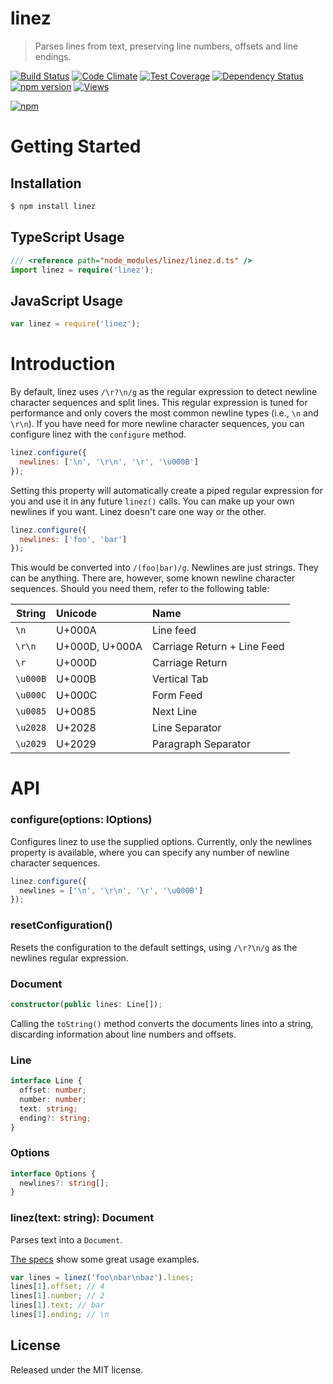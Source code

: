 # linez

> Parses lines from text, preserving line numbers, offsets and line endings.

[![Build Status](https://secure.travis-ci.org/jedmao/linez.svg?branch=master)](http://travis-ci.org/jedmao/linez)
[![Code Climate](https://codeclimate.com/github/jedmao/linez/badges/gpa.svg)](https://codeclimate.com/github/jedmao/linez)
[![Test Coverage](https://codeclimate.com/github/jedmao/linez/badges/coverage.svg)](https://codeclimate.com/github/jedmao/linez)
[![Dependency Status](https://gemnasium.com/jedmao/linez.svg)](https://gemnasium.com/jedmao/linez)
[![npm version](https://badge.fury.io/js/linez.svg)](http://badge.fury.io/js/linez)
[![Views](https://sourcegraph.com/api/repos/github.com/jedmao/linez/counters/views-24h.svg)](https://sourcegraph.com/github.com/jedmao/linez)

[![npm](https://nodei.co/npm/linez.png?downloads=true)](https://nodei.co/npm/linez/)


# Getting Started

## Installation

```bash
$ npm install linez
```

## TypeScript Usage

```ts
/// <reference path="node_modules/linez/linez.d.ts" />
import linez = require('linez');
```

## JavaScript Usage

```js
var linez = require('linez');
```


# Introduction

By default, linez uses `/\r?\n/g` as the regular expression to detect newline character sequences and split lines. This regular expression is tuned for performance and only covers the most common newline types (i.e., `\n` and `\r\n`). If you have need for more newline character sequences, you can configure linez with the `configure` method.

```js
linez.configure({
  newlines: ['\n', '\r\n', '\r', '\u000B']
});
```

Setting this property will automatically create a piped regular expression for you and use it in any future `linez()` calls. You can make up your own newlines if you want. Linez doesn't care one way or the other.

```js
linez.configure({
  newlines: ['foo', 'bar']
});
```

This would be converted into `/(foo|bar)/g`. Newlines are just strings. They can be anything. There are, however, some known newline character sequences. Should you need them, refer to the following table:

| String   | Unicode        | Name                        |
| -------- |:-------------- |:--------------------------- |
| `\n`     | U+000A         | Line feed                   |
| `\r\n`   | U+000D, U+000A | Carriage Return + Line Feed |
| `\r`     | U+000D         | Carriage Return             |
| `\u000B` | U+000B         | Vertical Tab                |
| `\u000C` | U+000C         | Form Feed                   |
| `\u0085` | U+0085         | Next Line                   |
| `\u2028` | U+2028         | Line Separator              |
| `\u2029` | U+2029         | Paragraph Separator         |


# API


### configure(options: IOptions)

Configures linez to use the supplied options. Currently, only the newlines property is available, where you can specify any number of newline character sequences.

```js
linez.configure({
  newlines = ['\n', '\r\n', '\r', '\u000B']
});
```

### resetConfiguration()

Resets the configuration to the default settings, using `/\r?\n/g` as the newlines regular expression.


### Document

```ts
constructor(public lines: Line[]);
```

Calling the `toString()` method converts the documents lines into a string, discarding information about line numbers and offsets.


### Line

```ts
interface Line {
  offset: number;
  number: number;
  text: string;
  ending?: string;
}
```

### Options

```ts
interface Options {
  newlines?: string[];
}
```


### linez(text: string): Document

Parses text into a `Document`.

[The specs](https://github.com/jedmao/linez/blob/master/lib/linez.spec.ts) show some great usage examples.

```ts
var lines = linez('foo\nbar\nbaz').lines;
lines[1].offset; // 4
lines[1].number; // 2
lines[1].text; // bar
lines[1].ending; // \n
```


## License

Released under the MIT license.
